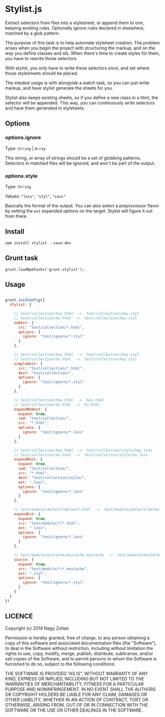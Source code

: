Stylist.js
=========

Extract selectors from files into a stylesheet,
or append them to one, keeping existing rules.
Optionally ignore rules declared in elsewhere,
matched by a glob pattern.

The purpose of this task is to help automate stylsheet creation.
The problem arises when you begin the project with structuring
the markup, and on the way you define classes and ids.
When there's time to create styles for them, you have to rewrite those selectors.

With stylist, you only have to write these selectors once, and set where those stylesheets should be placed.

The inteded usage is with alongside a watch task,
so you can just write markup, and have stylist generate the sheets for you.

Stylist also keeps existing sheets, so if you define a new class in a html, the selector will be appended.
This way, you can continuously write selectors and have them generated in stylsheets.

## Options

### options.ignore

Type: `String` | `Array`˙

This string, or array of strings should be a set of globbing patterns.
Selectors in matched files will be ignored, and won't be part of the output.

### options.style

Type: `String`

Values: `"less"`, `"styl"`, `"sass"`

Basically the format of the output. You can also select a preprocessor flavor by setting the `ext` expanded options
on the target. Stylist will figure it out from there.

## Install

    npm install stylist --save-dev

## Grunt task

    grunt.loadNpmTasks('grunt-stylist');

## Usage


```js

grunt.initConfig({
  stylist: {

    // test/collection/hey.html  ->  test\collection\hey.styl
    // test/collection/ho.html  ->  test\collection\hey.styl
    noDest: {
      src: "test/collection/*.html",
      options: {
        ignore: "test/ignore/*.styl"
      }
    },

    // test/collection/hey.html  ->  test\collection\hey.styl
    // test/collection/ho.html  ->  test\collection\hey.styl
    simpleDest: {
      src: "test/collection/*.html",
      dest: "test/collection/",
      options: {
        ignore: "test/ignore/*.styl"
      }
    },

    // test/collection/hey.html  ->  hey.html
    // test/collection/ho.html  ->  ho.html
    expandNoDest: {
      expand: true,
      cwd: "test/collection/",
      src: "*.html",
      options: {
        ignore: "test/ignore/*.less"
      }
    },

    // test/collection/hey.html  ->  test/collection/style/hey.less
    // test/collection/ho.html  ->  test/collection/style/ho.less
    expandDest: {
      expand: true,
      cwd: "test/collection/",
      src: "*.html",
      dest: "test/collection/style/",
      ext: ".less",
      options: {
        ignore: "test/ignore/*.less"
      }
    },

    // test/module/default/default.html  ->  test/module/default/default.less
    expandExt: {
      expand: true,
      src: "test/module/*/*.html",
      ext: ".less",
      options: {
        ignore: "test/ignore/*.less"
      }
    },

    // test/module/mustache/mustache.mustache  ->  test/module/mustache/mustache.styl
    source: {
      expand: true,
      src: "test/module/*/*.mustache",
      ext: ".styl",
      options: {
        ignore: "test/ignore/*.styl"
      }
    }
  }
})

```

## LICENCE

Copyright (c) 2014 Nagy Zoltan

Permission is hereby granted, free of charge, to any person obtaining a copy
of this software and associated documentation files (the "Software"), to deal
in the Software without restriction, including without limitation the rights
to use, copy, modify, merge, publish, distribute, sublicense, and/or sell
copies of the Software, and to permit persons to whom the Software is
furnished to do so, subject to the following conditions:

THE SOFTWARE IS PROVIDED "AS IS", WITHOUT WARRANTY OF ANY KIND, EXPRESS OR
IMPLIED, INCLUDING BUT NOT LIMITED TO THE WARRANTIES OF MERCHANTABILITY,
FITNESS FOR A PARTICULAR PURPOSE AND NONINFRINGEMENT. IN NO EVENT SHALL THE
AUTHORS OR COPYRIGHT HOLDERS BE LIABLE FOR ANY CLAIM, DAMAGES OR OTHER
LIABILITY, WHETHER IN AN ACTION OF CONTRACT, TORT OR OTHERWISE, ARISING FROM,
OUT OF OR IN CONNECTION WITH THE SOFTWARE OR THE USE OR OTHER DEALINGS IN THE
SOFTWARE.